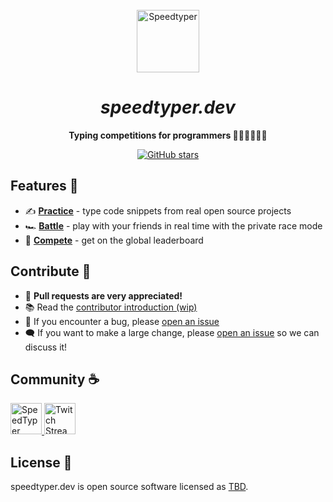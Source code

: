 
<br>
<div align="center">
  <a href="https://speedtyper.dev" target="_blank">
    <img src="https://speedtyper.dev/images/logo.png" alt="Speedtyper" height="100" width="auto"/>
  </a>
  <h1><i>speedtyper.dev</i></h1>
</div>

<p align="center">
  <b>
      Typing competitions for programmers 🧑‍💻👩‍💻👨‍💻
  </b>
</p>
<p align="center">
  <a href="https://github.com/codicocodes/speedtyper-community" target="__blank"><img alt="GitHub stars" src="https://img.shields.io/github/stars/codicocodes/speedtyper-community?style=social"></a>
</p>



## Features 🎉

- ✍️ [**Practice**](https://speedtyper.dev/play?mode=private) - type code snippets from real open source projects
- 🏎️ [**Battle**](https://speedtyper.dev/play?mode=private) - play with your friends in real time with the private race mode
- 🏅 [**Compete**](https://speedtyper.dev) - get on the global leaderboard

## Contribute 👷
- 🦄 **Pull requests are very appreciated!**
- 📚 Read the [contributor introduction (wip)](https://github.com/codicocodes/tmp-speedtyper-monorepo/blob/main/CONTRIBUTING.md)
- 🐛 If you encounter a bug, please [open an issue](https://github.com/codicocodes/speedtyper-community/issues/new)
- 🗨️ If you want to make a large change, please [open an issue](https://github.com/codicocodes/speedtyper-community/issues/new) so we can discuss it!

## Community ☕
<a href="https://discord.gg/AMbnnN5eep" target="__blank">
  <img src="https://discordapp.com/api/guilds/774781405506568202/widget.png?style=banner2" alt="SpeedTyper Discord" width="auto" height="50px"/>
</a>
<a href="https://twitch.tv/codico" target="__blank">
  <img src="https://user-images.githubusercontent.com/76068197/187993983-6133fe16-46ed-45f7-a459-fa798bda4a92.png" alt="Twitch Stream" width="auto" height="50px"/>
</a>


## License 📜

speedtyper.dev is open source software licensed as [TBD](https://github.com/codicocodes/tmp-speedtyper-monorepo/blob/main/LICENSE).
